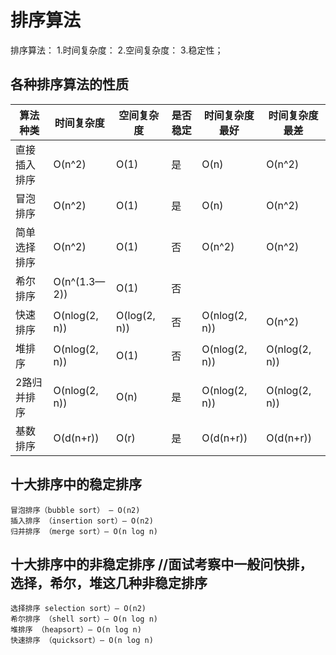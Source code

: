 # 排序算法

排序算法：
    1.时间复杂度：
    2.空间复杂度：
    3.稳定性；

## 各种排序算法的性质

算法种类      |   时间复杂度     |  空间复杂度  | 是否稳定 | 时间复杂度最好   | 时间复杂度最差  |
--------------|------------------|--------------|----------|---------------- |----------------|
 直接插入排序 |   O(n^2)         |    O(1)      |    是    |      O(n)       |    O(n^2)      |
 冒泡排序     |   O(n^2)         |    O(1)      |    是    |      O(n)       |    O(n^2)      |
 简单选择排序 |   O(n^2)         |    O(1)      |    否    |      O(n^2)     |    O(n^2)      |
 希尔排序     |   O(n^(1.3—2))   |    O(1)      |    否    |                 |                |
 快速排序     |   O(nlog(2, n))  | O(log(2, n)) |    否    |  O(nlog(2, n))  |    O(n^2)      |
 堆排序       |   O(nlog(2, n))  |    O(1)      |    否    |  O(nlog(2, n))  |  O(nlog(2, n)) |
 2路归并排序  |   O(nlog(2, n))  |    O(n)      |    是    |  O(nlog(2, n))  |  O(nlog(2, n)) |
 基数排序     |   O(d(n+r))      |    O(r)      |    是    |    O(d(n+r))    |   O(d(n+r))    |

## 十大排序中的稳定排序

    冒泡排序（bubble sort） — O(n2)
    插入排序 （insertion sort）— O(n2)
    归并排序 （merge sort）— O(n log n)

## 十大排序中的非稳定排序      //面试考察中一般问快排，选择，希尔，堆这几种非稳定排序

    选择排序 selection sort）— O(n2)
    希尔排序 （shell sort）— O(n log n)
    堆排序 （heapsort）— O(n log n)
    快速排序 （quicksort）— O(n log n)
